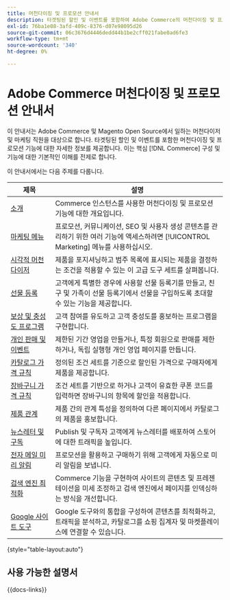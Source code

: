 ```yaml
---
title: 머천다이징 및 프로모션 안내서
description: 타겟팅된 할인 및 이벤트를 포함하여 Adobe Commerce의 머천다이징 및 프로모션 기능에 대한 자세한 정보를 살펴보십시오.
exl-id: 76ba1e08-3afd-409c-8376-d07e98095d26
source-git-commit: 06c3676d4446dedd44b1be2cff021fabe0ad6fe3
workflow-type: tm+mt
source-wordcount: '340'
ht-degree: 0%

---
```


# Adobe Commerce 머천다이징 및 프로모션 안내서

이 안내서는 Adobe Commerce 및 Magento Open Source에서 일하는 머천다이저 및 마케팅 직원을 대상으로 합니다. 타겟팅된 할인 및 이벤트를 포함한 머천다이징 및 프로모션 기능에 대한 자세한 정보를 제공합니다. 이는 핵심 [!DNL Commerce] 구성 및 기능에 대한 기본적인 이해를 전제로 합니다.

이 안내서에서는 다음 주제를 다룹니다.

| 제목 | 설명 |
| ------- | ----------- |
| [소개](introduction.md) | Commerce 인스턴스를 사용한 머천다이징 및 프로모션 기능에 대한 개요입니다. |
| [마케팅 메뉴](marketing-menu.md) | 프로모션, 커뮤니케이션, SEO 및 사용자 생성 콘텐츠를 관리하기 위한 여러 기능에 액세스하려면 [!UICONTROL Marketing] 메뉴를 사용하십시오. |
| [시각적 머천다이저](visual-merchandiser.md) | 제품을 포지셔닝하고 범주 목록에 표시되는 제품을 결정하는 조건을 적용할 수 있는 이 고급 도구 세트를 살펴봅니다. |
| [선물 등록](gift-registries.md) | 고객에게 특별한 경우에 사용할 선물 등록기를 만들고, 친구 및 가족이 선물 등록기에서 선물을 구입하도록 초대할 수 있는 기능을 제공합니다. |
| [보상 및 충성도 프로그램](rewards-loyalty.md) | 고객 참여를 유도하고 고객 충성도를 홍보하는 프로그램을 구현합니다. |
| [개인 판매 및 이벤트](events-private-sales.md) | 제한된 기간 영업을 만들거나, 특정 회원으로 판매를 제한하거나, 독립 실행형 개인 영업 페이지를 만듭니다. |
| [카탈로그 가격 규칙](price-rules-catalog.md) | 정의된 조건 세트를 기준으로 할인된 가격으로 구매자에게 제품을 제공합니다. |
| [장바구니 가격 규칙](price-rules-cart.md) | 조건 세트를 기반으로 하거나 고객이 유효한 쿠폰 코드를 입력하면 장바구니의 항목에 할인을 적용합니다. |
| [제품 관계](product-relationships.md) | 제품 간의 관계 특성을 정의하여 다른 페이지에서 카탈로그의 제품을 홍보합니다. |
| [뉴스레터 및 구독](newsletters.md) | Publish 및 구독자 고객에게 뉴스레터를 배포하여 스토어에 대한 트래픽을 높입니다. |
| [전자 메일 미리 알림](email-reminder-rules.md) | 프로모션을 활용하고 구매하기 위해 고객에게 자동으로 미리 알림을 보냅니다. |
| [검색 엔진 최적화](seo-overview.md) | Commerce 기능을 구현하여 사이트의 콘텐츠 및 프레젠테이션을 미세 조정하고 검색 엔진에서 페이지를 인덱싱하는 방식을 개선합니다. |
| [Google 사이트 도구](google-tools.md) | Google 도구와의 통합을 구성하여 콘텐츠를 최적화하고, 트래픽을 분석하고, 카탈로그를 쇼핑 집계자 및 마켓플레이스에 연결할 수 있습니다. |

{style="table-layout:auto"}

## 사용 가능한 설명서

{{docs-links}}
